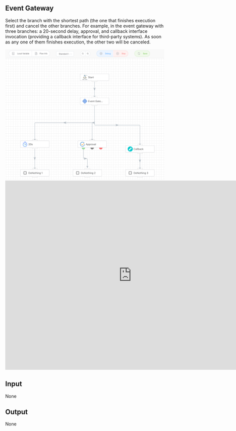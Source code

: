 ## Event Gateway

Select the branch with the shortest path (the one that finishes execution first) and cancel the other branches. For example, in the event gateway with three branches: a 20-second delay, approval, and callback interface invocation (providing a callback interface for third-party systems). As soon as any one of them finishes execution, the other two will be canceled.

<img src="./img/event_gateway.png" alt="image-20241007193730060" style="zoom:50%;" />

<iframe 
    width="800" 
    height="600" 
    src="https://www.youtube.com/embed/KzndyA9TIwI"  frameborder="0" 
    allow="accelerometer; autoplay; encrypted-media; gyroscope; picture-in-picture" 
    allowfullscreen>
</iframe>

## Input

None



## Output

None